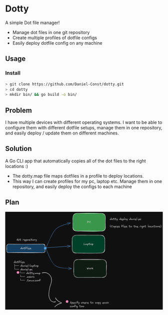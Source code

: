 # Dotty

A simple Dot file manager!

- Manage dot files in one git repository
- Create multiple profiles of dotfile configs
- Easily deploy dotfile config on any machine

## Usage

### Install

```bash
> git clone https://github.com/Daniel-Const/dotty.git
> cd dotty
> mkdir bin/ && go build -o bin/
```

## Problem

I have multiple devices with different operating systems. I want to be able to configure them with different dotfile setups,
manage them in one repository, and easily deploy / update them on different machines.

## Solution

A Go CLI app that automatically copies all of the dot files to the right locations :)

- The dotty.map file maps dotfiles in a profile to deploy locations.
- This way I can create profiles for my pc, laptop etc. Manage them in one repository, and easily deploy the configs to each machine

## Plan

![alt text](./public/dotty-plan.png)
